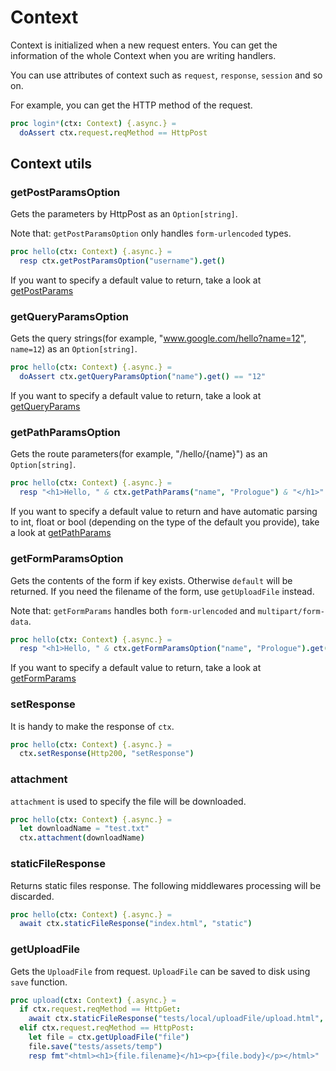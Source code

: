 # Context

Context is initialized when a new request enters. You can get the information of the whole Context when you are writing handlers.

You can use attributes of context such as `request`, `response`, `session` and so on.

For example, you can get the HTTP method of the request.

```nim
proc login*(ctx: Context) {.async.} =
  doAssert ctx.request.reqMethod == HttpPost
```

## Context utils

### getPostParamsOption

Gets the parameters by HttpPost as an `Option[string]`.

Note that: `getPostParamsOption` only handles `form-urlencoded` types.

```nim
proc hello(ctx: Context) {.async.} =
  resp ctx.getPostParamsOption("username").get()
```

If you want to specify a default value to return, take a look at <a href="https://planety.github.io/prologue/coreapi/context.html#getPostParams%2CContext%2Cstring%2Cstring"> getPostParams </a>

### getQueryParamsOption

Gets the query strings(for example, "www.google.com/hello?name=12", `name=12`) as an `Option[string]`.

```nim
proc hello(ctx: Context) {.async.} =
  doAssert ctx.getQueryParamsOption("name").get() == "12"
```

If you want to specify a default value to return, take a look at <a href="https://planety.github.io/prologue/coreapi/context.html#getQueryParams%2CContext%2Cstring%2Cstring"> getQueryParams </a>

### getPathParamsOption

Gets the route parameters(for example, "/hello/{name}") as an `Option[string]`.

```nim
proc hello(ctx: Context) {.async.} =
  resp "<h1>Hello, " & ctx.getPathParams("name", "Prologue") & "</h1>"
```

If you want to specify a default value to return and have automatic parsing to int, float or bool (depending on the type of the default you provide), take a look at <a href="https://planety.github.io/prologue/coreapi/context.html#getPathParams%2CContext%2Cstring%2CT"> getPathParams </a>

### getFormParamsOption

Gets the contents of the form if key exists. Otherwise `default` will be returned.
If you need the filename of the form, use `getUploadFile` instead.

Note that: `getFormParams` handles both `form-urlencoded` and `multipart/form-data`.

```nim
proc hello(ctx: Context) {.async.} =
  resp "<h1>Hello, " & ctx.getFormParamsOption("name", "Prologue").get() & "</h1>"
```

If you want to specify a default value to return, take a look at <a href="https://planety.github.io/prologue/coreapi/context.html#getFormParams%2CContext%2Cstring%2Cstring"> getFormParams </a>

### setResponse

It is handy to make the response of `ctx`.

```nim
proc hello(ctx: Context) {.async.} =
  ctx.setResponse(Http200, "setResponse")
```

### attachment

`attachment` is used to specify the file will be downloaded.

```nim
proc hello(ctx: Context) {.async.} =
  let downloadName = "test.txt"
  ctx.attachment(downloadName)
```

### staticFileResponse

Returns static files response. The following middlewares processing will be discarded.

```nim
proc hello(ctx: Context) {.async.} =
  await ctx.staticFileResponse("index.html", "static")
```

### getUploadFile
Gets the `UploadFile` from request. `UploadFile` can be saved to disk using `save` function.

```nim
proc upload(ctx: Context) {.async.} =
  if ctx.request.reqMethod == HttpGet:
    await ctx.staticFileResponse("tests/local/uploadFile/upload.html", "")
  elif ctx.request.reqMethod == HttpPost:
    let file = ctx.getUploadFile("file")
    file.save("tests/assets/temp")
    resp fmt"<html><h1>{file.filename}</h1><p>{file.body}</p></html>"
```
